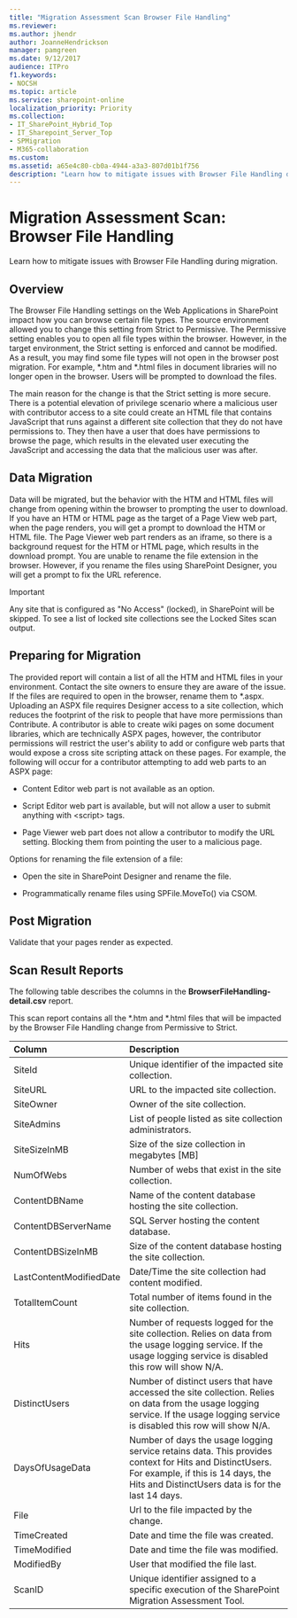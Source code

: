 ```yaml
---
title: "Migration Assessment Scan Browser File Handling"
ms.reviewer: 
ms.author: jhendr
author: JoanneHendrickson
manager: pamgreen
ms.date: 9/12/2017
audience: ITPro
f1.keywords:
- NOCSH
ms.topic: article
ms.service: sharepoint-online
localization_priority: Priority
ms.collection:
- IT_SharePoint_Hybrid_Top
- IT_Sharepoint_Server_Top
- SPMigration
- M365-collaboration
ms.custom:
ms.assetid: a65e4c80-cb0a-4944-a3a3-807d01b1f756
description: "Learn how to mitigate issues with Browser File Handling during migration."
---
```


# Migration Assessment Scan: Browser File Handling

Learn how to mitigate issues with Browser File Handling during migration.
  
## Overview

The Browser File Handling settings on the Web Applications in SharePoint impact how you can browse certain file types. The source environment allowed you to change this setting from Strict to Permissive. The Permissive setting enables you to open all file types within the browser. However, in the target environment, the Strict setting is enforced and cannot be modified. As a result, you may find some file types will not open in the browser post migration. For example, \*.htm and \*.html files in document libraries will no longer open in the browser. Users will be prompted to download the files.
  
The main reason for the change is that the Strict setting is more secure. There is a potential elevation of privilege scenario where a malicious user with contributor access to a site could create an HTML file that contains JavaScript that runs against a different site collection that they do not have permissions to. They then have a user that does have permissions to browse the page, which results in the elevated user executing the JavaScript and accessing the data that the malicious user was after.
  
## Data Migration

Data will be migrated, but the behavior with the HTM and HTML files will change from opening within the browser to prompting the user to download. If you have an HTM or HTML page as the target of a Page View web part, when the page renders, you will get a prompt to download the HTM or HTML file. The Page Viewer web part renders as an iframe, so there is a background request for the HTM or HTML page, which results in the download prompt. You are unable to rename the file extension in the browser. However, if you rename the files using SharePoint Designer, you will get a prompt to fix the URL reference.
  
> [!IMPORTANT]
> Any site that is configured as "No Access" (locked), in SharePoint will be skipped. To see a list of locked site collections see the Locked Sites scan output. 
  
## Preparing for Migration

The provided report will contain a list of all the HTM and HTML files in your environment. Contact the site owners to ensure they are aware of the issue. If the files are required to open in the browser, rename them to \*.aspx. Uploading an ASPX file requires Designer access to a site collection, which reduces the footprint of the risk to people that have more permissions than Contribute. A contributor is able to create wiki pages on some document libraries, which are technically ASPX pages, however, the contributor permissions will restrict the user's ability to add or configure web parts that would expose a cross site scripting attack on these pages. For example, the following will occur for a contributor attempting to add web parts to an ASPX page:
  
- Content Editor web part is not available as an option.
    
- Script Editor web part is available, but will not allow a user to submit anything with \<script\> tags.
    
- Page Viewer web part does not allow a contributor to modify the URL setting. Blocking them from pointing the user to a malicious page.
    
Options for renaming the file extension of a file:
  
- Open the site in SharePoint Designer and rename the file.
    
- Programmatically rename files using SPFile.MoveTo() via CSOM.
    
## Post Migration

Validate that your pages render as expected.
  
## Scan Result Reports

The following table describes the columns in the **BrowserFileHandling-detail.csv** report. 
  
This scan report contains all the \*.htm and \*.html files that will be impacted by the Browser File Handling change from Permissive to Strict.
  
|**Column﻿**|**Description﻿**|
|:-----|:-----|
|SiteId  <br/> |Unique identifier of the impacted site collection.  <br/> |
|SiteURL  <br/> |URL to the impacted site collection.  <br/> |
|SiteOwner  <br/> |Owner of the site collection.  <br/> |
|SiteAdmins  <br/> |List of people listed as site collection administrators.  <br/> |
|SiteSizeInMB  <br/> |Size of the size collection in megabytes [MB]  <br/> |
|NumOfWebs  <br/> |Number of webs that exist in the site collection.  <br/> |
|ContentDBName  <br/> |Name of the content database hosting the site collection.  <br/> |
|ContentDBServerName  <br/> |SQL Server hosting the content database.  <br/> |
|ContentDBSizeInMB  <br/> |Size of the content database hosting the site collection.  <br/> |
|LastContentModifiedDate  <br/> |Date/Time the site collection had content modified.  <br/> |
|TotalItemCount  <br/> |Total number of items found in the site collection.  <br/> |
|Hits  <br/> |Number of requests logged for the site collection. Relies on data from the usage logging service. If the usage logging service is disabled this row will show N/A.  <br/> |
|DistinctUsers  <br/> |Number of distinct users that have accessed the site collection. Relies on data from the usage logging service. If the usage logging service is disabled this row will show N/A.  <br/> |
|DaysOfUsageData  <br/> |Number of days the usage logging service retains data. This provides context for Hits and DistinctUsers. For example, if this is 14 days, the Hits and DistinctUsers data is for the last 14 days.  <br/> |
|File﻿  <br/> |Url to the file impacted by the change.﻿  <br/> |
|TimeCreated﻿  <br/> |Date and time the file was created.﻿  <br/> |
|TimeModified﻿  <br/> |Date and time the file was modified﻿.  <br/> |
|ModifiedBy﻿  <br/> |User that modified the file last.﻿  <br/> |
|ScanID  <br/> |Unique identifier assigned to a specific execution of the SharePoint Migration Assessment Tool.  <br/> |
   

